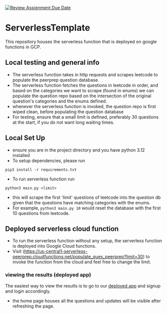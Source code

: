 [![Review Assignment Due Date](https://classroom.github.com/assets/deadline-readme-button-24ddc0f5d75046c5622901739e7c5dd533143b0c8e959d652212380cedb1ea36.svg)](https://classroom.github.com/a/UxpU_KWG)

# ServerlessTemplate

This repository houses the serverless function that is deployed on google functions in GCP.

## Local testing and general info
- The serverless function takes in http requests and scrapes leetcode to populate the peerprep question database.
- The serverless function fetches the questions in leetcode in order, and based on the categories we want to scrape (found in enums) we can populate the question repo 
based on the intersection of the original question's categories and the enums defined.
- whenever the serverless function is invoked, the question repo is first wiped clean, before populating the question database
- For testing, ensure that a small limit is defined, preferably 30 questions at the start, if you do not want long waiting times.


## Local Set Up
- ensure you are in the project directory and you have python 3.12 installed
- To setup dependencies, please run

```
pip3 install -r requirements.txt
```

- To run serverless function run 

```
python3 main.py <limit>
```
- this will scrape the first 'limit' questions of leetcode into the question db given that the questions have matching categories with the enums.
- For example, `python3 main.py 10` would reset the database with the first 10 questions from leetcode.

## Deployed serverless cloud function
- To run the serverless function without any setup, the serverless function is deployed into Google Cloud functions.
- Visit (https://us-central1-serverless-peerprep.cloudfunctions.net/populate_ques_peerprep?limit=30) to invoke the function from the cloud and feel free to change the limit.


### viewing the results (deployed app)

The easiest way to view the results is to go to our [deployed app](http://g15-peerprep.ap-southeast-1.elasticbeanstalk.com/) and signup and login accordingly.
- the home page houses all the questions and updates will be visible after refreshing the page.






